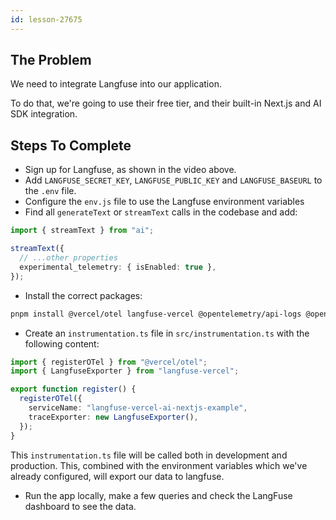 ```yaml
---
id: lesson-27675
---
```


## The Problem

We need to integrate Langfuse into our application.

To do that, we're going to use their free tier, and their built-in Next.js and AI SDK integration.

## Steps To Complete

- Sign up for Langfuse, as shown in the video above.
- Add `LANGFUSE_SECRET_KEY`, `LANGFUSE_PUBLIC_KEY` and `LANGFUSE_BASEURL` to the `.env` file.
- Configure the `env.js` file to use the Langfuse environment variables
- Find all `generateText` or `streamText` calls in the codebase and add:

```ts
import { streamText } from "ai";

streamText({
  // ...other properties
  experimental_telemetry: { isEnabled: true },
});
```

- Install the correct packages:

```bash
pnpm install @vercel/otel langfuse-vercel @opentelemetry/api-logs @opentelemetry/instrumentation @opentelemetry/sdk-logs
```

- Create an `instrumentation.ts` file in `src/instrumentation.ts` with the following content:

```ts
import { registerOTel } from "@vercel/otel";
import { LangfuseExporter } from "langfuse-vercel";

export function register() {
  registerOTel({
    serviceName: "langfuse-vercel-ai-nextjs-example",
    traceExporter: new LangfuseExporter(),
  });
}
```

This `instrumentation.ts` file will be called both in development and production. This, combined with the environment variables which we've already configured, will export our data to langfuse.

- Run the app locally, make a few queries and check the LangFuse dashboard to see the data.
